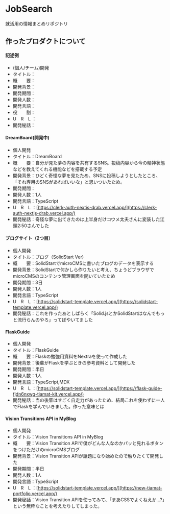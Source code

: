 # JobSearch
就活用の情報まとめリポジトリ

## 作ったプロダクトについて
#### 記述例
- (個人/チーム)開発
- タイトル：
- 概　　要：
- 開発背景：
- 開発期間：
- 開発人数：
- 開発言語：
- 役　　割：
- U　R　L ：
- 開発秘話：

#### DreamBoard(開発中)
- 個人開発
- タイトル：DreamBoard
- 概　　要：自分が見た夢の内容を共有するSNS。投稿内容から今の精神状態などを教えてくれる機能などを搭載する予定
- 開発背景：ひどく奇怪な夢を見たため、SNSに投稿しようとしたところ、「それ専用のSNSがあればいいな」と思いついたため。
- 開発期間：
- 開発人数：1人
- 開発言語：TypeScript
- U　R　L ：[https://clerk-auth-nextjs-drab.vercel.app/](https://clerk-auth-nextjs-drab.vercel.app/)
- 開発秘話：奇怪な夢に出てきたのは上半身だけコウメ太夫さんに変装した江頭2:50さんでした

#### ブログサイト（2つ目）
- 個人開発
- タイトル：ブログ（SolidStart Ver)
- 概　　要：SolidStartでmicroCMSに書いたブログのデータを表示する
- 開発背景：SolidStartで何かしら作りたいと考え、ちょうどブラウザでmicroCMSのコンテンツ管理画面を開いていたため
- 開発期間：3日
- 開発人数：1人
- 開発言語：TypeScript
- U　R　L ：[https://solidstart-template.vercel.app/](https://solidstart-template.vercel.app/)
- 開発秘話：これを作ったあとしばらく「Solid.jsとかSolidStartはなんでもっと流行らんのやろ」ってぼやいてました


#### FlaskGuide
- 個人開発
- タイトル：FlaskGuide
- 概　　要：Flaskの勉強用資料をNextraを使って作成した
- 開発背景：後輩がFlaskを学ぶときの参考資料として開発した
- 開発期間：半日
- 開発人数：1人
- 開発言語：TypeScript,MDX
- U　R　L ：[https://solidstart-template.vercel.app/](https://flask-guide-fjdn6nxwg-tiamat-kit.vercel.app/)
- 開発秘話：当の後輩はすごく自走力があったため、結局これを使わずに一人でFlaskを学んでいきました。作った意味とは

#### Vision Transitions API in MyBlog 
- 個人開発
- タイトル：Vision Transitions API in MyBlog
- 概　　要：Vision Transition APIで僕がどんな人なのかパッと見れるボタンをつけただけのmicroCMSブログ
- 開発背景：Vision Transition APIが話題になり始めたので触りたくて開発した
- 開発期間：半日
- 開発人数：1人
- 開発言語：TypeScript
- U　R　L ：[https://solidstart-template.vercel.app/](https://new-tiamat-portfolio.vercel.app/)
- 開発秘話：Vision Transition APIを使ってみて、「まあCSSでよくねえか...?」という無粋なことを考えたりしてしまった。
